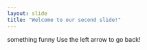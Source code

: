 ```yaml
---
layout: slide
title: "Welcome to our second slide!"
---
```

something funny
Use the left arrow to go back!
